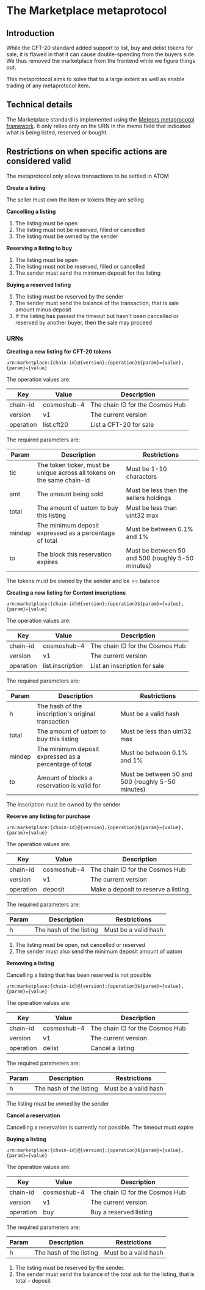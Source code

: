 # The Marketplace metaprotocol

## Introduction

While the CFT-20 standard added support to list, buy and delist tokens for sale, it is flawed in that it can cause double-spending from the buyers side. We thus removed the marketplace from the frontend while we figure things out.

This metaprotocol aims to solve that to a large extent as well as enable trading of any metaprotocol item. 

## Technical details

The Marketplace standard is implemented using the [Meteors metaprocotol framework](../meteors-metaprotocols.md). It only relies only on the URN in the memo field that indicated what is being listed, reserved or bought.

## Restrictions on when specific actions are considered valid

The metaprotocol only allows transactions to be settled in ATOM

**Create a listing**

The seller must own the item or tokens they are selling

**Cancelling a listing**

1. The listing must be open
1. The listing must not be reserved, filled or cancelled
1. The listing must be owned by the sender

**Reserving a listing to buy**

1. The listing must be open
1. The listing must not be reserved, filled or cancelled
1. The sender must send the minimum deposit for the listing

**Buying a reserved listing**

1. The listing must be reserved by the sender
1. The sender must send the balance of the transaction, that is sale amount minus deposit
1. If the listing has passed the timeout but hasn't been cancelled or reserved by another buyer, then the sale may proceed


### URNs

**Creating a new listing for CFT-20 tokens**

`urn:marketplace:{chain-id}@{version};{operation}${param}={value},{param}={value}`

The operation values are:

|Key|Value|Description|
|---|-----|-----------|
|chain-id|cosmoshub-4|The chain ID for the Cosmos Hub|
|version|v1|The current version|
|operation|list.cft20|List a CFT-20 for sale|

The required parameters are:

|Param|Description|Restrictions|
|-----|-----------|------------|
|tic|The token ticker, must be unique across all tokens on the same chain-id|Must be 1-10 characters|
|amt|The amount being sold|Must be less then the sellers holdings|
|total|The amount of uatom to buy this listing|Must be less than uint32 max|
|mindep|The minimum deposit expressed as a percentage of total|Must be between 0.1% and 1%|
|to|The block this reservation expires|Must be between 50 and 500 (roughly 5-50 minutes)|

The tokens must be owned by the sender and be >= balance

**Creating a new listing for Content inscriptions**

`urn:marketplace:{chain-id}@{version};{operation}${param}={value},{param}={value}`

The operation values are:

|Key|Value|Description|
|---|-----|-----------|
|chain-id|cosmoshub-4|The chain ID for the Cosmos Hub|
|version|v1|The current version|
|operation|list.inscription|List an inscription for sale|

The required parameters are:

|Param|Description|Restrictions|
|-----|-----------|------------|
|h|The hash of the inscription's original transaction|Must be a valid hash|
|total|The amount of uatom to buy this listing|Must be less than uint32 max|
|mindep|The minimum deposit expressed as a percentage of total|Must be between 0.1% and 1%|
|to|Amount of blocks a reservation is valid for|Must be between 50 and 500 (roughly 5-50 minutes)|

The inscription must be owned by the sender

**Reserve any listing for purchase**

`urn:marketplace:{chain-id}@{version};{operation}${param}={value},{param}={value}`

The operation values are:

|Key|Value|Description|
|---|-----|-----------|
|chain-id|cosmoshub-4|The chain ID for the Cosmos Hub|
|version|v1|The current version|
|operation|deposit|Make a deposit to reserve a listing|

The required parameters are:

|Param|Description|Restrictions|
|-----|-----------|------------|
|h|The hash of the listing|Must be a valid hash|

1. The listing must be open, not cancelled or reserved
1. The sender must also send the minimum deposit amount of uatom


**Removing a listing**

Cancelling a listing that has been reserved is not possible

`urn:marketplace:{chain-id}@{version};{operation}${param}={value},{param}={value}`

The operation values are:

|Key|Value|Description|
|---|-----|-----------|
|chain-id|cosmoshub-4|The chain ID for the Cosmos Hub|
|version|v1|The current version|
|operation|delist|Cancel a listing|

The required parameters are:

|Param|Description|Restrictions|
|-----|-----------|------------|
|h|The hash of the listing|Must be a valid hash|

The listing must be owned by the sender


**Cancel a reservation**

Cancelling a reservation is currently not possible. The timeout must expire


**Buying a listing**

`urn:marketplace:{chain-id}@{version};{operation}${param}={value},{param}={value}`

The operation values are:

|Key|Value|Description|
|---|-----|-----------|
|chain-id|cosmoshub-4|The chain ID for the Cosmos Hub|
|version|v1|The current version|
|operation|buy|Buy a reserved listing|

The required parameters are:

|Param|Description|Restrictions|
|-----|-----------|------------|
|h|The hash of the listing|Must be a valid hash|

1. The listing must be reserved by the sender.
1. The sender must send the balance of the total ask for the listing, that is total - deposit


